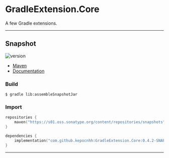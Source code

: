 # GradleExtension.Core
A few Gradle extensions.

---

## Snapshot

![version](https://img.shields.io/static/v1?label=version&message=0.4.2-SNAPSHOT&labelColor=212121&color=2962ff&style=flat)

- [Maven](https://s01.oss.sonatype.org/content/repositories/snapshots/com/github/kepocnhh/GradleExtension.Core/0.4.2-SNAPSHOT)
- [Documentation](https://StanleyProjects.github.io/GradleExtension.Core/doc/0.4.2-SNAPSHOT)

### Build
```
$ gradle lib:assembleSnapshotJar
```

### Import
```kotlin
repositories {
    maven("https://s01.oss.sonatype.org/content/repositories/snapshots")
}

dependencies {
    implementation("com.github.kepocnhh:GradleExtension.Core:0.4.2-SNAPSHOT")
}
```

---
